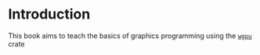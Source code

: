 # Introduction

This book aims to teach the basics of graphics programming using the [`wgpu`](https://docs.rs/wgpu) crate
